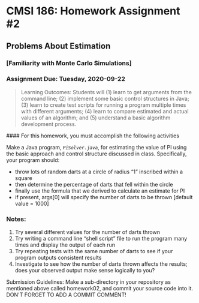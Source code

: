 # CMSI 186: Homework Assignment #2
## Problems About Estimation
### [Familiarity with Monte Carlo Simulations]
### Assignment Due: Tuesday, 2020-09-22

<blockquote>
Learning Outcomes</span>: Students will (1) learn to get arguments from the command line; (2) implement some basic control structures in Java; (3) learn to create test scripts for running a program multiple times with different arguments; (4) learn to compare estimated and actual values of an algorithm; and (5) understand a basic algorithm development process.
</blockquote>
#### For this homework, you must accomplish the following activities

Make a Java program, <em><code>PiSolver.java</code></em>, for estimating the value of PI using the basic approach and control structure discussed in class.  Specifically, your program should:
* throw lots of random darts at a circle of radius <q>1</q> inscribed within a square
* then determine the percentage of darts that fell within the circle
* finally use the formula that we derived to calculate an estimate for PI
* if present, args[0] will specify the number of darts to be thrown [default value = 1000]

### Notes:
1. Try several different values for the number of darts thrown
1. Try writing a command line <q>shell script</q> file to run the program many times and display the output of each run
1. Try repeating tests with the same number of darts to see if your program outputs consistent results
1. Investigate to see how the number of darts thrown affects the results; does your observed output make sense logically to you?

Submission Guidelines: Make a sub-directory in your repository as mentioned above called homework02, and commit your source code into it. DON'T FORGET TO ADD A COMMIT COMMENT!
